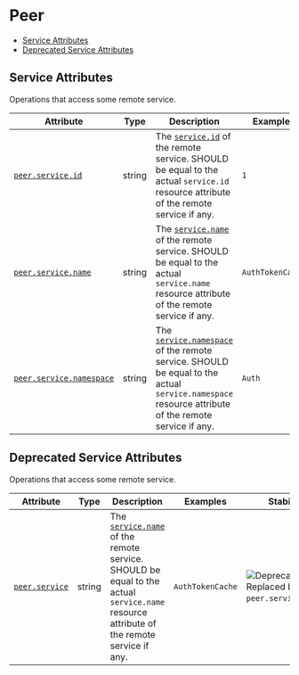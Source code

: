 <!-- NOTE: THIS FILE IS AUTOGENERATED. DO NOT EDIT BY HAND. -->
<!-- see templates/registry/markdown/attribute_namespace.md.j2 -->

# Peer

- [Service Attributes](#service-attributes)
- [Deprecated Service Attributes](#deprecated-service-attributes)

## Service Attributes

Operations that access some remote service.

| Attribute | Type | Description | Examples | Stability |
|---|---|---|---|---|
| <a id="peer-service-id" href="#peer-service-id">`peer.service.id`</a> | string | The [`service.id`](/docs/resource/README.md#service) of the remote service. SHOULD be equal to the actual `service.id` resource attribute of the remote service if any. | `1` | ![Development](https://img.shields.io/badge/-development-blue) |
| <a id="peer-service-name" href="#peer-service-name">`peer.service.name`</a> | string | The [`service.name`](/docs/resource/README.md#service) of the remote service. SHOULD be equal to the actual `service.name` resource attribute of the remote service if any. | `AuthTokenCache` | ![Development](https://img.shields.io/badge/-development-blue) |
| <a id="peer-service-namespace" href="#peer-service-namespace">`peer.service.namespace`</a> | string | The [`service.namespace`](/docs/resource/README.md#service) of the remote service. SHOULD be equal to the actual `service.namespace` resource attribute of the remote service if any. | `Auth` | ![Development](https://img.shields.io/badge/-development-blue) |

## Deprecated Service Attributes

Operations that access some remote service.

| Attribute | Type | Description | Examples | Stability |
|---|---|---|---|---|
| <a id="peer-service" href="#peer-service">`peer.service`</a> | string | The [`service.name`](/docs/resource/README.md#service) of the remote service. SHOULD be equal to the actual `service.name` resource attribute of the remote service if any. | `AuthTokenCache` | ![Deprecated](https://img.shields.io/badge/-deprecated-red)<br>Replaced by `peer.service.name`. |
